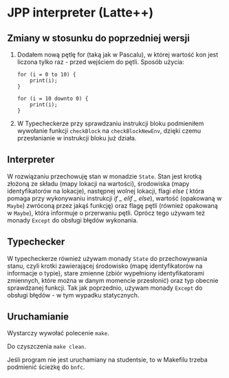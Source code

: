 # JPP interpreter (Latte++)

## Zmiany w stosunku do poprzedniej wersji

1. Dodałem nową pętlę for (taką jak w Pascalu), w której wartość kon jest
liczona tylko raz - przed wejściem do pętli. Sposób użycia:
    ```
    for (i = 0 to 10) {
        print(i);
    }
    ```
   
    ```
    for (i = 10 downto 0) {
        print(i);
    }
    ```

2. W Typecheckerze przy sprawdzaniu instrukcji bloku podmieniłem wywołanie
funkcji `checkBlock` na `checkBlockNewEnv`, dzięki czemu przesłanianie
w instrukcji bloku już działa.

## Interpreter

W rozwiązaniu przechowuję stan w monadzie `State`. Stan jest krotką
złożoną ze składu (mapy lokacji na wartości), środowiska (mapy 
identyfikatorów na lokacje), następnej wolnej lokacji, flagi *else* (
która pomaga przy wykonywaniu instrukcji *if _ elif _ else*),
wartość (opakowaną w `Maybe`) zwróconą przez jakąś funkcję) oraz
flagę pętli (również opakowaną w `Maybe`), która informuje o przerwaniu
pętli. Oprócz tego używam też monady `Except` do obsługi błędów wykonania.

## Typechecker

W typecheckerze również używam monady `State` do przechowywania stanu,
czyli krotki zawierającej środowisko (mapę identyfikatorów na informacje
o typie), stare zmienne (zbiór wypełniony identyfikatorami zmiennych,
które można w danym momencie przesłonić) oraz typ obecnie sprawdzanej
funkcji. Tak jak poprzednio, używam monady `Except` do obsługi
błędów - w tym wypadku statycznych.

## Uruchamianie

Wystarczy wywołać polecenie `make`.

Do czyszczenia `make clean`.

Jeśli program nie jest uruchamiany na studentsie, to w Makefilu trzeba
podmienić ścieżkę do `bnfc`.
